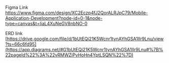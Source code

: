 Figma Link 
https://www.figma.com/design/XC2Eczp4fJ2QorALRJpC79/Mobile-Application-Development?node-id=0-1&node-type=canvas&t=liaL4XuNeGV8nbNO-0

ERD link
[https://drive.google.com/file/d/1bUtEQi21K5Wcnr1tynAYhGSA1IIr9Lnu/view?ts=66c6fd95](https://app.diagrams.net/#G1bUtEQi21K5Wcnr1tynAYhGSA1IIr9Lnu#%7B%22pageId%22%3A%22vRMWZiPvHoHn4YptLSQN%22%7D)
